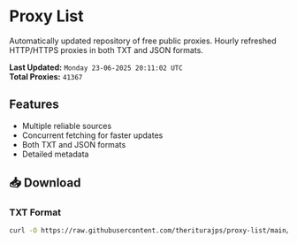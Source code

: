 # Proxy List

Automatically updated repository of free public proxies. Hourly refreshed HTTP/HTTPS proxies in both TXT and JSON formats.

**Last Updated:** `Monday 23-06-2025 20:11:02 UTC`  
**Total Proxies:** `41367`

## Features
- Multiple reliable sources
- Concurrent fetching for faster updates
- Both TXT and JSON formats
- Detailed metadata

## 📥 Download

### TXT Format
```bash
curl -O https://raw.githubusercontent.com/theriturajps/proxy-list/main/proxies.txt